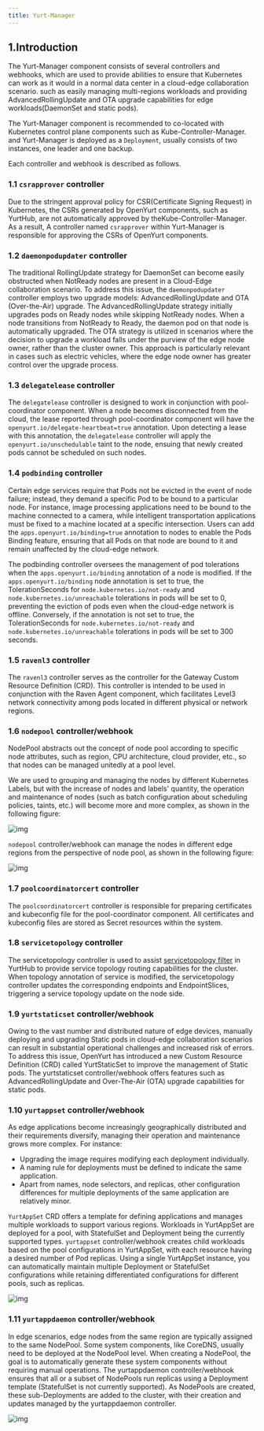 ```yaml
---
title: Yurt-Manager
---
```


## 1.Introduction

The Yurt-Manager component consists of several controllers and webhooks, which are used to provide abilities to ensure that Kubernetes can work as it would in a normal data center
in a cloud-edge collaboration scenario. such as easily managing multi-regions workloads and providing AdvancedRollingUpdate and OTA upgrade capabilities for edge workloads(DaemonSet and static pods).

The Yurt-Manager component is recommended to co-located with Kubernetes control plane components such as Kube-Controller-Manager. and Yurt-Manager is deployed as a `Deployment`, usually consists of
two instances, one leader and one backup.

Each controller and webhook is described as follows.

### 1.1 `csrapprover` controller

Due to the stringent approval policy for CSR(Certificate Signing Request) in Kubernetes, 
the CSRs generated by OpenYurt components, such as YurtHub, are not automatically approved by theKube-Controller-Manager.
As a result, A controller named `csrapprover` within Yurt-Manager is responsible for approving the CSRs of OpenYurt components.

### 1.2 `daemonpodupdater` controller

The traditional RollingUpdate strategy for DaemonSet can become easily obstructed when NotReady nodes are present in a Cloud-Edge collaboration scenario. To address this issue, the `daemonpodupdater` controller employs two upgrade models: AdvancedRollingUpdate and OTA (Over-the-Air) upgrade.
The AdvancedRollingUpdate strategy initially upgrades pods on Ready nodes while skipping NotReady nodes. When a node transitions from NotReady to Ready, the daemon pod on that node is automatically upgraded.
The OTA strategy is utilized in scenarios where the decision to upgrade a workload falls under the purview of the edge node owner, rather than the cluster owner. This approach is particularly relevant in cases such as electric vehicles, where the edge node owner has greater control over the upgrade process.

### 1.3 `delegatelease` controller

The `delegatelease` controller is designed to work in conjunction with pool-coordinator component. When a node becomes disconnected from the cloud, the lease reported through
pool-coordinator component will have the `openyurt.io/delegate-heartbeat=true` annotation. Upon detecting a lease with this annotation, the `delegatelease` controller will apply the
`openyurt.io/unschedulable` taint to the node, ensuing that newly created pods cannot be scheduled on such nodes.

### 1.4  `podbinding` controller

Certain edge services require that Pods not be evicted in the event of node failure; instead, they demand a specific Pod to be bound to a particular node.
For instance, image processing applications need to be bound to the machine connected to a camera, while intelligent transportation applications must be fixed to a machine located at a specific intersection.
Users can add the `apps.openyurt.io/binding=true` annotation to nodes to enable the Pods Binding feature, ensuring that all Pods on that node are bound to it and remain unaffected by the cloud-edge network.

The podbinding controller oversees the management of pod tolerations when the `apps.openyurt.io/binding` annotation of a node is modified. If the `apps.openyurt.io/binding` node annotation is set to true,
the TolerationSeconds for `node.kubernetes.io/not-ready` and `node.kubernetes.io/unreachable` tolerations in pods will be set to 0, preventing the eviction of pods even when the cloud-edge network is offline.
Conversely, if the annotation is not set to true, the TolerationSeconds for `node.kubernetes.io/not-ready` and `node.kubernetes.io/unreachable` tolerations in pods will be set to 300 seconds.

### 1.5 `ravenl3` controller

The `ravenl3` controller serves as the controller for the Gateway Custom Resource Definition (CRD). This controller is intended to be used in conjunction with the Raven Agent component,
which facilitates Level3 network connectivity among pods located in different physical or network regions.

### 1.6 `nodepool` controller/webhook

NodePool abstracts out the concept of node pool according to specific node attributes, such as region, CPU architecture, cloud provider, etc., so that nodes can be managed unitedly at a pool level.

We are used to grouping and managing the nodes by different Kubernetes Labels, but with the increase of nodes and labels' quantity, the operation and maintenance of nodes (such as batch configuration about scheduling policies, taints, etc.) will become more and more complex, as shown in the following figure:

![img](../../../static/img/nodepool1.png)

`nodepool` controller/webhook can manage the nodes in different edge regions from the perspective of node pool,  as shown in the following figure:

![img](../../../static/img/nodepool2.png)

### 1.7 `poolcoordinatorcert` controller

The `poolcoordinatorcert` controller is responsible for preparing certificates and kubeconfig file for the pool-coordinator component. All certificates and kubeconfig files are stored as Secret resources within the system.

### 1.8 `servicetopology` controller

The servicetopology controller is used to assist [servicetopology filter](../user-manuals/resource-access-control/resource-access-control.md) in YurtHub to provide service topology routing capabilities for the cluster.
When topology annotation of service is modified, the servicetopology controller updates the corresponding endpoints and EndpointSlices, triggering a service topology update on the node side.

### 1.9 `yurtstaticset` controller/webhook

Owing to the vast number and distributed nature of edge devices, manually deploying and upgrading Static pods in cloud-edge collaboration scenarios can result in substantial operational challenges and increased risk of errors.
To address this issue, OpenYurt has introduced a new Custom Resource Definition (CRD) called YurtStaticSet to improve the management of Static pods. The yurtstaticset controller/webhook offers features such as AdvancedRollingUpdate and Over-The-Air (OTA) upgrade capabilities for static pods.

### 1.10 `yurtappset` controller/webhook

As edge applications become increasingly geographically distributed and their requirements diversify, managing their operation and maintenance grows more complex. For instance:

- Upgrading the image requires modifying each deployment individually.
- A naming rule for deployments must be defined to indicate the same application.
- Apart from names, node selectors, and replicas, other configuration differences for multiple deployments of the same application are relatively minor.

`YurtAppSet` CRD offers a template for defining applications and manages multiple workloads to support various regions. Workloads in YurtAppSet are deployed for a pool, with StatefulSet and Deployment being the currently supported types.
`yurtappset` controller/webhook creates child workloads based on the pool configurations in YurtAppSet, with each resource having a desired number of Pod replicas.
Using a single YurtAppSet instance, you can automatically maintain multiple Deployment or StatefulSet configurations while retaining differentiated configurations for different pools, such as replicas.

![img](../../../static/img/nodepool3.png)

### 1.11 `yurtappdaemon` controller/webhook

In edge scenarios, edge nodes from the same region are typically assigned to the same NodePool. Some system components, like CoreDNS, usually need to be deployed at the NodePool level. When creating a NodePool, the goal is to automatically generate these system components without requiring manual operations.
The yurtappdaemon controller/webhook ensures that all or a subset of NodePools run replicas using a Deployment template (StatefulSet is not currently supported). As NodePools are created, these sub-Deployments are added to the cluster, with their creation and updates managed by the yurtappdaemon controller.

![img](../../../static/img/yurt-app-daemon.png)